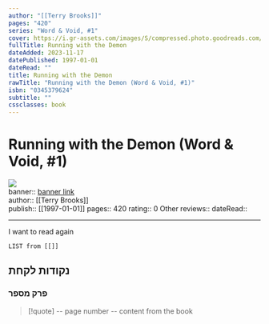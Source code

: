 ```yaml
---
author: "[[Terry Brooks]]"
pages: "420"
series: "Word & Void, #1"
cover: https://i.gr-assets.com/images/S/compressed.photo.goodreads.com/books/1451687782l/187124.jpg
fullTitle: Running with the Demon
dateAdded: 2023-11-17
datePublished: 1997-01-01
dateRead: ""
title: Running with the Demon
rawTitle: "Running with the Demon (Word & Void, #1)"
isbn: "0345379624"
subtitle: ""
cssclasses: book
---
```

# Running with the Demon (Word &amp; Void, #1)

![](https:&#x2F;&#x2F;i.gr-assets.com&#x2F;images&#x2F;S&#x2F;compressed.photo.goodreads.com&#x2F;books&#x2F;1451687782l&#x2F;187124.jpg)  
banner:: [banner link](https:&#x2F;&#x2F;i.gr-assets.com&#x2F;images&#x2F;S&#x2F;compressed.photo.goodreads.com&#x2F;books&#x2F;1451687782l&#x2F;187124.jpg)  
author:: [[Terry Brooks]]  
publish:: [[1997-01-01]]
pages:: 420
rating:: 0 
Other reviews:: 
dateRead:: 

<hr  style="clear:both"/>

I want to read again

```dataview
LIST from [[]]
```

## נקודות לקחת 

### פרק מספר
> [!quote] -- page number -- 
>  content from the book




```